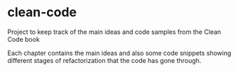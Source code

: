 # clean-code
Project to keep track of the main ideas and code samples from the Clean Code book


Each chapter contains the main ideas and also some code snippets showing different stages of refactorization that the code has gone through.
